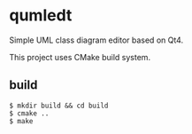 qumledt
=======

Simple UML class diagram editor based on Qt4.

This project uses CMake build system.

build
-----

    $ mkdir build && cd build
    $ cmake ..
    $ make
